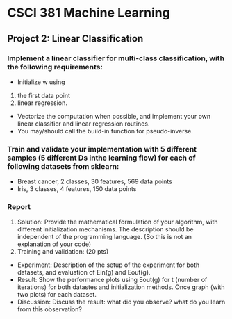 # CSCI 381 Machine Learning
## Project 2: Linear Classification

### Implement a linear classifier for multi-class classification, with the following requirements:
* Initialize w using
1. the first data point
2. linear regression.
* Vectorize the computation when possible, and implement your own linear classifier
and linear regression routines.
* You may/should call the build-in function for pseudo-inverse.

### Train and validate your implementation with 5 different samples (5 different Ds inthe learning flow) for each of following datasets from sklearn:
* Breast cancer, 2 classes, 30 features, 569 data points
* Iris, 3 classes, 4 features, 150 data points

### Report

1. Solution: Provide the mathematical formulation of your algorithm, with
different initialization mechanisms. The description should be independent of
the programming language. (So this is not an explanation of your code)
2. Training and validation: (20 pts)
* Experiment: Description of the setup of the experiment for both datasets,
and evaluation of Ein(g) and Eout(g).
* Result: Show the performance plots using Eout(g) for t (number of iterations)
for both datastes and initialization methods. Once graph (with two
plots) for each dataset.
* Discussion: Discuss the result: what did you observe? what do you learn
from this observation?
